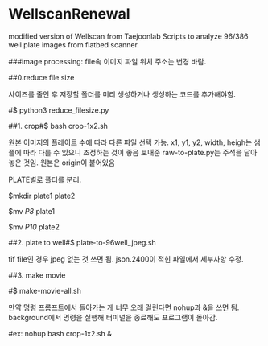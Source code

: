 # WellscanRenewal
modified version of Wellscan from Taejoonlab
Scripts to analyze 96/386 well plate images from flatbed scanner.

###image processing: file속 이미지 파일 위치 주소는 변경 바람.

##0.reduce file size

사이즈를 줄인 후 저장할 폴더를 미리 생성하거나 생성하는 코드를 추가해야함.

#$ python3 reduce_filesize.py

##1. crop#$ bash crop-1x2.sh

원본 이미지의 플레이트 수에 따라 다른 파일 선택 가능. x1, y1, y2, width, heigh는 샘플에 따라 다를 수 있으니 조정하는 것이 좋음 보내준 raw-to-plate.py는 주석을 달아놓은 것임. 원본은 origin이 붙어있음

PLATE별로 폴더를 분리.

$mkdir plate1 plate2

$mv *P8* plate1

$mv *P10* plate2

##2. plate to well#$ plate-to-96well_jpeg.sh

tif file인 경우 jpeg 없는 것 쓰면 됨. json.2400이 적힌 파일에서 세부사항 수정.

##3. make movie

#$ make-movie-all.sh

만약 명령 프롬프트에서 돌아가는 게 너무 오래 걸린다면 nohup과 &을 쓰면 됨. background에서 명령을 실행해 터미널을 종료해도 프로그램이 돌아감.

#ex: nohup bash crop-1x2.sh &
